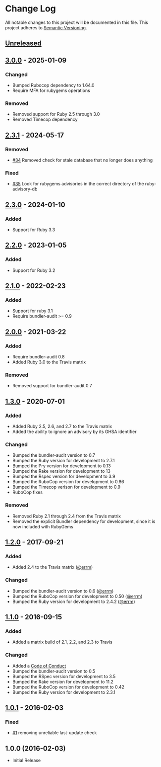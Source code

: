 # Change Log

All notable changes to this project will be documented in this file.
This project adheres to [Semantic Versioning](http://semver.org/).

## [Unreleased]

## [3.0.0] - 2025-01-09

### Changed

- Bumped Rubocop dependency to 1.64.0
- Require MFA for rubygems operations

### Removed

- Removed support for Ruby 2.5 through 3.0
- Removed Timecop dependency

## [2.3.1] - 2024-05-17

### Removed

- [#34](https://github.com/civisanalytics/ruby_audit/pull/34)
  Removed check for stale database that no longer does anything

### Fixed

- [#35](https://github.com/civisanalytics/ruby_audit/pull/35)
  Look for rubygems advisories in the correct directory of the ruby-advisory-db

## [2.3.0] - 2024-01-10

### Added

- Support for Ruby 3.3

## [2.2.0] - 2023-01-05

### Added

- Support for Ruby 3.2

## [2.1.0] - 2022-02-23

### Added

- Support for ruby 3.1
- Require bundler-audit >= 0.9

## [2.0.0] - 2021-03-22

### Added

- Require bundler-audit 0.8
- Added Ruby 3.0 to the Travis matrix

### Removed

- Removed support for bundler-audit 0.7

## [1.3.0] - 2020-07-01

### Added

- Added Ruby 2.5, 2.6, and 2.7 to the Travis matrix
- Added the ability to ignore an advisory by its GHSA identifier

### Changed

- Bumped the bundler-audit version to 0.7
- Bumped the Ruby version for development to 2.7.1
- Bumped the Pry version for development to 0.13
- Bumped the Rake version for development to 13
- Bumped the Rspec version for development to 3.9
- Bumped the RuboCop version for development to 0.86
- Bumped the Timecop verison for development to 0.9
- RuboCop fixes

### Removed

- Removed Ruby 2.1 through 2.4 from the Travis matrix
- Removed the explicit Bundler dependency for development, since it is now included with RubyGems

## [1.2.0] - 2017-09-21

### Added

- Added 2.4 to the Travis matrix ([@errm])

### Changed

- Bumped the bundler-audit version to 0.6 ([@errm])
- Bumped the RuboCop version for development to 0.50 ([@errm])
- Bumped the Ruby version for development to 2.4.2 ([@errm])

## [1.1.0] - 2016-09-15

### Added

- Added a matrix build of 2.1, 2.2, and 2.3 to Travis

### Changed

- Added a [Code of Conduct](CODE_OF_CONDUCT.md)
- Bumped the bundler-audit version to 0.5
- Bumped the RSpec version for development to 3.5
- Bumped the Rake version for development to 11.2
- Bumped the RuboCop version for development to 0.42
- Bumped the Ruby version for development to 2.3.1

## [1.0.1] - 2016-02-03

### Fixed

- [#1](https://github.com/civisanalytics/ruby_audit/pull/1)
  removing unreliable last-update check

## 1.0.0 (2016-02-03)

- Initial Release

[Unreleased]: https://github.com/civisanalytics/ruby_audit/compare/v3.0.0...HEAD
[3.0.0]: https://github.com/civisanalytics/ruby_audit/compare/v2.3.1...v3.0.0
[2.3.1]: https://github.com/civisanalytics/ruby_audit/compare/v2.3.0...v2.3.1
[2.3.0]: https://github.com/civisanalytics/ruby_audit/compare/v2.2.0...v2.3.0
[2.2.0]: https://github.com/civisanalytics/ruby_audit/compare/v2.1.0...v2.2.0
[2.1.0]: https://github.com/civisanalytics/ruby_audit/compare/v2.0.0...v2.1.0
[2.0.0]: https://github.com/civisanalytics/ruby_audit/compare/v1.3.0...v2.0.0
[1.3.0]: https://github.com/civisanalytics/ruby_audit/compare/v1.2.0...v1.3.0
[1.2.0]: https://github.com/civisanalytics/ruby_audit/compare/v1.1.0...v1.2.0
[1.1.0]: https://github.com/civisanalytics/ruby_audit/compare/v1.0.1...v1.1.0
[1.0.1]: https://github.com/civisanalytics/ruby_audit/compare/v1.0.0...v1.0.1
[1.0.0]: https://github.com/civisanalytics/ruby_audit/commit/7535b70412641c888c80d99514b27ba254fb8316
[@errm]: https://github.com/errm
